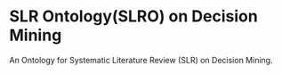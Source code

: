 # SLR Ontology(SLRO) on Decision Mining
An Ontology for Systematic Literature Review (SLR) on Decision Mining.
